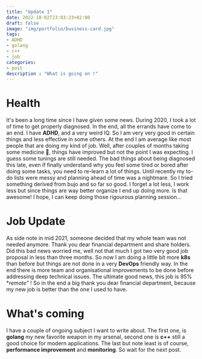 ```yaml
---
title: "Update 1"
date: 2022-18-02T23:03:23+02:00
draft: false
image: "img/portfolio/business-card.jpg"
tags:
- ADHD
- golang
- c++
- job
categories:
- post
description : "What is going on !"
---
```


# Health
It's been a long time since I have given some news. 
During 2020, I took a lot of time to get properly diagnosed.
In the end, all the errands have come to an end. I have **ADHD**,
and a very weird IQ. So I am very very good in certain things
and less effective in some others. At the end I am average like
most people that are doing my kind of job. Well, after couples 
of months taking some medicine 💊, things have improved but not 
the point I was expecting. I guess some tunings are still needed.
The bad things about being diagnosed this late, even if 
finally understand why you feel some tired or bored after
doing some tasks, you need to re-learn a lot of things. 
Until recently my to-do lists were messy and planning ahead of time
was a nightmare. So I tried something derived from bujo and so far
so good. I forget a lot less, I work less but since things
are way better organize I end up doing more. Is that 
awesome! I hope, I can keep doing those rigourous planning
session...

# Job Update
As side note in mid 2021, someone decided that my whole team
was not needed anymore. Thank you dear financial department and 
share holders. Did this bad news worried me, well not that much I got 
two very good job proposal in less than three months.
So now I am doing a little bit more **k8s** than before but things
are not done in a very **DevOps** friendly way. In the end there is 
more team and organisational improvements to be done before addressing deep technical
issues. The ultimate good news, this job is 95% **remote"* !
So in the end a big thank you dear financial department, because my new job
is better than the one I used to have.

# What's coming
I have a couple of ongoing subject I want to write about.
The first one, is **golang** my new favorite weapon in my
arsenal, second one is **c++** still a good choice for modern applications.
The last but note least is of course, **performance improvement** and **monitoring**.
So wait for the next post.
